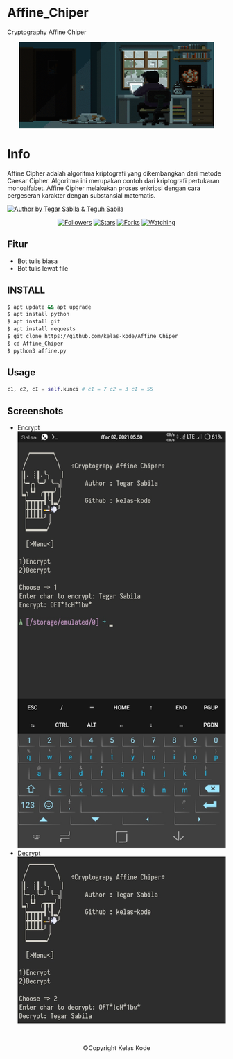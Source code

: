# Affine_Chiper
Cryptography Affine Chiper

<p align="center">
  <img src="https://github.com/kelas-kode/kelas-kode/blob/main/pc.gif" height="200" width="450"/>
</p>

# Info
<p>
Affine Cipher adalah algoritma kriptografi yang dikembangkan dari metode Caesar Cipher. Algoritma ini merupakan contoh dari kriptografi pertukaran monoalfabet. Affine Cipher melakukan proses enkripsi dengan cara pergeseran karakter dengan substansial matematis. 
</p>


<p align="left">

<a href="#"><img title="Author by Tegar Sabila & Teguh Sabila" src="https://img.shields.io/badge/AUTHOR%20BY-TEGAR%20SABILA-green?colorA=%23ff0000&colorB=%23017e40&style=for-the-badge"></a> 
<p align="center"> 
<a href="https://github.com/kelas-kode/followers">
<img title="Followers" src="https://img.shields.io/github/followers/kelas-kode?color=blue&style=flat-square"></a>
<a href="https://github.com/kelas-kode/Affine_Chiper/stargazers/">
<img title="Stars" src="https://img.shields.io/github/stars/kelas-kode/Affine_Chiper?color=red&style=flat-square"></a>
<a href="https://github.com/Dunia-Kode/network/members">
<img title="Forks" src="https://img.shields.io/github/forks/kelas-kode/Affine_Chiper?color=red&style=flat-square"></a>
<a href="https://github.com/kelas-kode/Affine_Chiper/watchers"><img title="Watching" src="https://img.shields.io/github/watchers/kelas-kode/Affine_Chiper?label=Watchers&color=blue&style=flat-square"></a>
</p> 

## Fitur
+ Bot tulis biasa
+ Bot tulis lewat file

## INSTALL
```bash
$ apt update && apt upgrade
$ apt install python
$ apt install git
$ apt install requests
$ git clone https://github.com/kelas-kode/Affine_Chiper
$ cd Affine_Chiper
$ python3 affine.py
``` 

## Usage
```python
c1, c2, cI = self.kunci # c1 = 7 c2 = 3 cI = 55
```

## Screenshots
+ Encrypt 
![template_s](https://github.com/kelas-kode/Affine_Chiper/blob/main/Screenshot_20210302-055055817.jpg) 
+ Decrypt
![template_s](https://github.com/kelas-kode/Affine_Chiper/blob/main/Screenshot_20210302-055105887~01.jpg)
<br>
<p align="center">
©Copyright Kelas Kode
</p>
